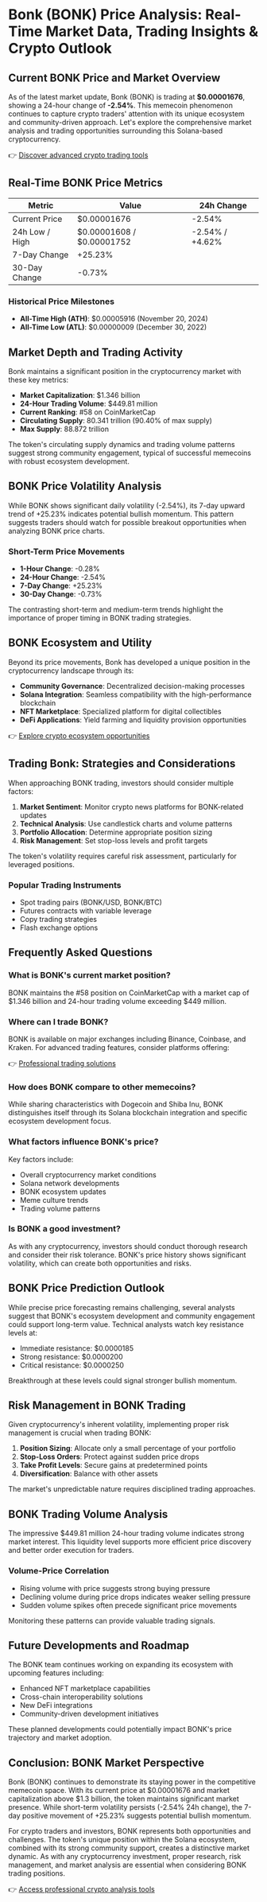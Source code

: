 # Bonk (BONK) Price Analysis: Real-Time Market Data, Trading Insights & Crypto Outlook

## Current BONK Price and Market Overview

As of the latest market update, Bonk (BONK) is trading at **$0.00001676**, showing a 24-hour change of **-2.54%**. This memecoin phenomenon continues to capture crypto traders' attention with its unique ecosystem and community-driven approach. Let's explore the comprehensive market analysis and trading opportunities surrounding this Solana-based cryptocurrency.

👉 [Discover advanced crypto trading tools](https://bit.ly/okx-bonus)

## Real-Time BONK Price Metrics

| Metric                  | Value                | 24h Change         |
|-------------------------|----------------------|--------------------|
| Current Price           | $0.00001676          | -2.54%             |
| 24h Low / High          | $0.00001608 / $0.00001752 | -2.54% / +4.62% |
| 7-Day Change            | +25.23%              |                    |
| 30-Day Change           | -0.73%               |                    |

### Historical Price Milestones
- **All-Time High (ATH)**: $0.00005916 (November 20, 2024)
- **All-Time Low (ATL)**: $0.00000009 (December 30, 2022)

## Market Depth and Trading Activity

Bonk maintains a significant position in the cryptocurrency market with these key metrics:

- **Market Capitalization**: $1.346 billion
- **24-Hour Trading Volume**: $449.81 million
- **Current Ranking**: #58 on CoinMarketCap
- **Circulating Supply**: 80.341 trillion (90.40% of max supply)
- **Max Supply**: 88.872 trillion

The token's circulating supply dynamics and trading volume patterns suggest strong community engagement, typical of successful memecoins with robust ecosystem development.

## BONK Price Volatility Analysis

While BONK shows significant daily volatility (-2.54%), its 7-day upward trend of +25.23% indicates potential bullish momentum. This pattern suggests traders should watch for possible breakout opportunities when analyzing BONK price charts.

### Short-Term Price Movements
- **1-Hour Change**: -0.28%
- **24-Hour Change**: -2.54%
- **7-Day Change**: +25.23%
- **30-Day Change**: -0.73%

The contrasting short-term and medium-term trends highlight the importance of proper timing in BONK trading strategies.

## BONK Ecosystem and Utility

Beyond its price movements, Bonk has developed a unique position in the cryptocurrency landscape through its:

- **Community Governance**: Decentralized decision-making processes
- **Solana Integration**: Seamless compatibility with the high-performance blockchain
- **NFT Marketplace**: Specialized platform for digital collectibles
- **DeFi Applications**: Yield farming and liquidity provision opportunities

👉 [Explore crypto ecosystem opportunities](https://bit.ly/okx-bonus)

## Trading Bonk: Strategies and Considerations

When approaching BONK trading, investors should consider multiple factors:

1. **Market Sentiment**: Monitor crypto news platforms for BONK-related updates
2. **Technical Analysis**: Use candlestick charts and volume patterns
3. **Portfolio Allocation**: Determine appropriate position sizing
4. **Risk Management**: Set stop-loss levels and profit targets

The token's volatility requires careful risk assessment, particularly for leveraged positions.

### Popular Trading Instruments
- Spot trading pairs (BONK/USD, BONK/BTC)
- Futures contracts with variable leverage
- Copy trading strategies
- Flash exchange options

## Frequently Asked Questions

### What is BONK's current market position?
BONK maintains the #58 position on CoinMarketCap with a market cap of $1.346 billion and 24-hour trading volume exceeding $449 million.

### Where can I trade BONK?
BONK is available on major exchanges including Binance, Coinbase, and Kraken. For advanced trading features, consider platforms offering:

👉 [Professional trading solutions](https://bit.ly/okx-bonus)

### How does BONK compare to other memecoins?
While sharing characteristics with Dogecoin and Shiba Inu, BONK distinguishes itself through its Solana blockchain integration and specific ecosystem development focus.

### What factors influence BONK's price?
Key factors include:
- Overall cryptocurrency market conditions
- Solana network developments
- BONK ecosystem updates
- Meme culture trends
- Trading volume patterns

### Is BONK a good investment?
As with any cryptocurrency, investors should conduct thorough research and consider their risk tolerance. BONK's price history shows significant volatility, which can create both opportunities and risks.

## BONK Price Prediction Outlook

While precise price forecasting remains challenging, several analysts suggest that BONK's ecosystem development and community engagement could support long-term value. Technical analysts watch key resistance levels at:

- Immediate resistance: $0.0000185
- Strong resistance: $0.0000200
- Critical resistance: $0.0000250

Breakthrough at these levels could signal stronger bullish momentum.

## Risk Management in BONK Trading

Given cryptocurrency's inherent volatility, implementing proper risk management is crucial when trading BONK:

1. **Position Sizing**: Allocate only a small percentage of your portfolio
2. **Stop-Loss Orders**: Protect against sudden price drops
3. **Take Profit Levels**: Secure gains at predetermined points
4. **Diversification**: Balance with other assets

The market's unpredictable nature requires disciplined trading approaches.

## BONK Trading Volume Analysis

The impressive $449.81 million 24-hour trading volume indicates strong market interest. This liquidity level supports more efficient price discovery and better order execution for traders.

### Volume-Price Correlation
- Rising volume with price suggests strong buying pressure
- Declining volume during price drops indicates weaker selling pressure
- Sudden volume spikes often precede significant price movements

Monitoring these patterns can provide valuable trading signals.

## Future Developments and Roadmap

The BONK team continues working on expanding its ecosystem with upcoming features including:

- Enhanced NFT marketplace capabilities
- Cross-chain interoperability solutions
- New DeFi integrations
- Community-driven development initiatives

These planned developments could potentially impact BONK's price trajectory and market adoption.

## Conclusion: BONK Market Perspective

Bonk (BONK) continues to demonstrate its staying power in the competitive memecoin space. With its current price at $0.00001676 and market capitalization above $1.3 billion, the token maintains significant market presence. While short-term volatility persists (-2.54% 24h change), the 7-day positive movement of +25.23% suggests potential bullish momentum.

For crypto traders and investors, BONK represents both opportunities and challenges. The token's unique position within the Solana ecosystem, combined with its strong community support, creates a distinctive market dynamic. As with any cryptocurrency investment, proper research, risk management, and market analysis are essential when considering BONK trading positions.

👉 [Access professional crypto analysis tools](https://bit.ly/okx-bonus)